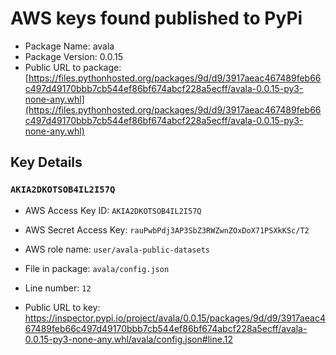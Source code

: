 # AWS keys found published to PyPi

* Package Name: avala
* Package Version: 0.0.15
* Public URL to package: [https://files.pythonhosted.org/packages/9d/d9/3917aeac467489feb66c497d49170bbb7cb544ef86bf674abcf228a5ecff/avala-0.0.15-py3-none-any.whl](https://files.pythonhosted.org/packages/9d/d9/3917aeac467489feb66c497d49170bbb7cb544ef86bf674abcf228a5ecff/avala-0.0.15-py3-none-any.whl)

## Key Details

### `AKIA2DKOTSOB4IL2I57Q`

* AWS Access Key ID: `AKIA2DKOTSOB4IL2I57Q`
* AWS Secret Access Key: `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` 
* AWS role name: `user/avala-public-datasets`
* File in package: `avala/config.json`
* Line number: `12`

* Public URL to key: https://inspector.pypi.io/project/avala/0.0.15/packages/9d/d9/3917aeac467489feb66c497d49170bbb7cb544ef86bf674abcf228a5ecff/avala-0.0.15-py3-none-any.whl/avala/config.json#line.12


